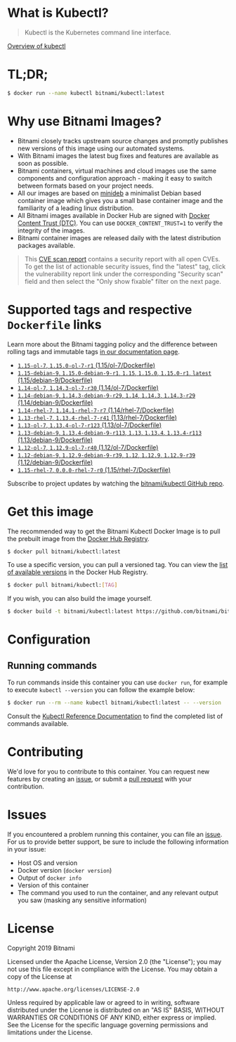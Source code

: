 
# What is Kubectl?

> Kubectl is the Kubernetes command line interface.

[Overview of kubectl](https://kubernetes.io/docs/reference/kubectl/overview/)

# TL;DR;

```bash
$ docker run --name kubectl bitnami/kubectl:latest
```

# Why use Bitnami Images?

* Bitnami closely tracks upstream source changes and promptly publishes new versions of this image using our automated systems.
* With Bitnami images the latest bug fixes and features are available as soon as possible.
* Bitnami containers, virtual machines and cloud images use the same components and configuration approach - making it easy to switch between formats based on your project needs.
* All our images are based on [minideb](https://github.com/bitnami/minideb) a minimalist Debian based container image which gives you a small base container image and the familiarity of a leading linux distribution.
* All Bitnami images available in Docker Hub are signed with [Docker Content Trust (DTC)](https://docs.docker.com/engine/security/trust/content_trust/). You can use `DOCKER_CONTENT_TRUST=1` to verify the integrity of the images.
* Bitnami container images are released daily with the latest distribution packages available.


> This [CVE scan report](https://quay.io/repository/bitnami/kubectl?tab=tags) contains a security report with all open CVEs. To get the list of actionable security issues, find the "latest" tag, click the vulnerability report link under the corresponding "Security scan" field and then select the "Only show fixable" filter on the next page.

# Supported tags and respective `Dockerfile` links

Learn more about the Bitnami tagging policy and the difference between rolling tags and immutable tags [in our documentation page](https://docs.bitnami.com/containers/how-to/understand-rolling-tags-containers/).


* [`1.15-ol-7`, `1.15.0-ol-7-r1` (1.15/ol-7/Dockerfile)](https://github.com/bitnami/bitnami-docker-kubectl/blob/1.15.0-ol-7-r1/1.15/ol-7/Dockerfile)
* [`1.15-debian-9`, `1.15.0-debian-9-r1`, `1.15`, `1.15.0`, `1.15.0-r1`, `latest` (1.15/debian-9/Dockerfile)](https://github.com/bitnami/bitnami-docker-kubectl/blob/1.15.0-debian-9-r1/1.15/debian-9/Dockerfile)
* [`1.14-ol-7`, `1.14.3-ol-7-r30` (1.14/ol-7/Dockerfile)](https://github.com/bitnami/bitnami-docker-kubectl/blob/1.14.3-ol-7-r30/1.14/ol-7/Dockerfile)
* [`1.14-debian-9`, `1.14.3-debian-9-r29`, `1.14`, `1.14.3`, `1.14.3-r29` (1.14/debian-9/Dockerfile)](https://github.com/bitnami/bitnami-docker-kubectl/blob/1.14.3-debian-9-r29/1.14/debian-9/Dockerfile)
* [`1.14-rhel-7`, `1.14.1-rhel-7-r7` (1.14/rhel-7/Dockerfile)](https://github.com/bitnami/bitnami-docker-kubectl/blob/1.14.1-rhel-7-r7/1.14/rhel-7/Dockerfile)
* [`1.13-rhel-7`, `1.13.4-rhel-7-r41` (1.13/rhel-7/Dockerfile)](https://github.com/bitnami/bitnami-docker-kubectl/blob/1.13.4-rhel-7-r41/1.13/rhel-7/Dockerfile)
* [`1.13-ol-7`, `1.13.4-ol-7-r123` (1.13/ol-7/Dockerfile)](https://github.com/bitnami/bitnami-docker-kubectl/blob/1.13.4-ol-7-r123/1.13/ol-7/Dockerfile)
* [`1.13-debian-9`, `1.13.4-debian-9-r113`, `1.13`, `1.13.4`, `1.13.4-r113` (1.13/debian-9/Dockerfile)](https://github.com/bitnami/bitnami-docker-kubectl/blob/1.13.4-debian-9-r113/1.13/debian-9/Dockerfile)
* [`1.12-ol-7`, `1.12.9-ol-7-r40` (1.12/ol-7/Dockerfile)](https://github.com/bitnami/bitnami-docker-kubectl/blob/1.12.9-ol-7-r40/1.12/ol-7/Dockerfile)
* [`1.12-debian-9`, `1.12.9-debian-9-r39`, `1.12`, `1.12.9`, `1.12.9-r39` (1.12/debian-9/Dockerfile)](https://github.com/bitnami/bitnami-docker-kubectl/blob/1.12.9-debian-9-r39/1.12/debian-9/Dockerfile)
* [`1.15-rhel-7`, `0.0.0-rhel-7-r0` (1.15/rhel-7/Dockerfile)](https://github.com/bitnami/bitnami-docker-kubectl/blob/0.0.0-rhel-7-r0/1.15/rhel-7/Dockerfile)

Subscribe to project updates by watching the [bitnami/kubectl GitHub repo](https://github.com/bitnami/bitnami-docker-kubectl).

# Get this image

The recommended way to get the Bitnami Kubectl Docker Image is to pull the prebuilt image from the [Docker Hub Registry](https://hub.docker.com/r/bitnami/kubectl).

```bash
$ docker pull bitnami/kubectl:latest
```

To use a specific version, you can pull a versioned tag. You can view the [list of available versions](https://hub.docker.com/r/bitnami/kubectl/tags/) in the Docker Hub Registry.

```bash
$ docker pull bitnami/kubectl:[TAG]
```

If you wish, you can also build the image yourself.

```bash
$ docker build -t bitnami/kubectl:latest https://github.com/bitnami/bitnami-docker-kubectl.git
```

# Configuration

## Running commands

To run commands inside this container you can use `docker run`, for example to execute `kubectl --version` you can follow the example below:

```bash
$ docker run --rm --name kubectl bitnami/kubectl:latest -- --version
```

Consult the [Kubectl Reference Documentation](https://kubernetes.io/docs/reference/generated/kubectl/kubectl-commands) to find the completed list of commands available.

# Contributing

We'd love for you to contribute to this container. You can request new features by creating an [issue](https://github.com/bitnami/bitnami-docker-kubectl/issues), or submit a [pull request](https://github.com/bitnami/bitnami-docker-kubectl/pulls) with your contribution.

# Issues

If you encountered a problem running this container, you can file an [issue](https://github.com/bitnami/bitnami-docker-kubectl/issues). For us to provide better support, be sure to include the following information in your issue:

- Host OS and version
- Docker version (`docker version`)
- Output of `docker info`
- Version of this container
- The command you used to run the container, and any relevant output you saw (masking any sensitive information)

# License

Copyright 2019 Bitnami

Licensed under the Apache License, Version 2.0 (the "License");
you may not use this file except in compliance with the License.
You may obtain a copy of the License at

    http://www.apache.org/licenses/LICENSE-2.0

Unless required by applicable law or agreed to in writing, software
distributed under the License is distributed on an "AS IS" BASIS,
WITHOUT WARRANTIES OR CONDITIONS OF ANY KIND, either express or implied.
See the License for the specific language governing permissions and
limitations under the License.
